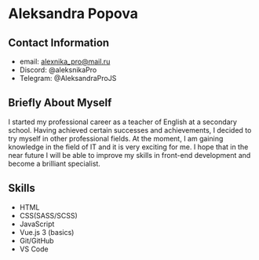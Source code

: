 # Aleksandra Popova #

## Contact Information ##
- email: alexnika_pro@mail.ru
- Discord: @aleksnikaPro
- Telegram: @AleksandraProJS

## Briefly About Myself ##
I started my professional career as a teacher of English at a secondary school. Having achieved certain successes and achievements, I decided to try myself in other professional fields. At the moment, I am gaining knowledge in the field of IT and it is very exciting for me. I hope that in the near future I will be able to improve my skills in front-end development and become a brilliant specialist.

## Skills ##
- HTML
- CSS(SASS/SCSS)
- JavaScript
- Vue.js 3 (basics)
- Git/GitHub
- VS Code
